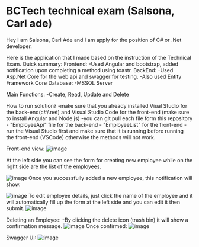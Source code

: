 # BCTech technical exam (Salsona, Carl ade)

Hey I am Salsona, Carl Ade and I am apply for the position of C# or .Net developer.

Here is the application that I made based on the instruction of the Technical Exam.
Quick summary:
Frontend:  -Used Angular and bootstrap, added notification upon completing a method using toastr.
BackEnd:   -Used Asp.Net Core for the web api and swagger for testing. 
           -Also used Entity Framework Core 
Database:  -MSSQL Server

Main Functions: 
  -Create, Read, Update and Delete

How to run solution?
-make sure that you already installed Viual Studio for the back-end(c#/.net)
  and Visual Studio Code for the front-end (make sure to install Angular and Node.js)
-you can git pull each file form this repository
      - "EmployeeApi" file for the back-end
      -  "EmployeeList" for the front-end
-run the Visual Studio first and make sure that it is running before running the front-end (VSCode) otherwise the methods will not work.


Front-end view:
![image](https://github.com/user-attachments/assets/07119b92-257f-4445-83ea-5ea7fd232b13)

At the left side you can see the form for creating new employee while on the right side are the list of the employees.

![image](https://github.com/user-attachments/assets/b0b48662-4107-4a7e-87d9-dff5bbb3455d)
Once you successfully added a new employee, this notification will show.

![image](https://github.com/user-attachments/assets/be9c0959-95f0-4b8a-ad86-3b44526b4011)
To edit employee details, just click the name of the employee and it will automatically fill up the form at the left side and you can edit it then submit. 
![image](https://github.com/user-attachments/assets/d093f8c5-246c-49a5-88ed-92fbccf57108)

Deleting an Employee:
-By clicking the delete icon (trash bin) it will show a confirmation message.
![image](https://github.com/user-attachments/assets/c372a8e0-b2e1-4512-a6e7-9e4dd51a9db7)
Once confirmed:
![image](https://github.com/user-attachments/assets/710d1dc7-ddb1-4199-b9b3-e7048535950b)

Swagger UI:
![image](https://github.com/user-attachments/assets/237aa31a-3e9f-4c81-9fe7-07380aa084cb)





